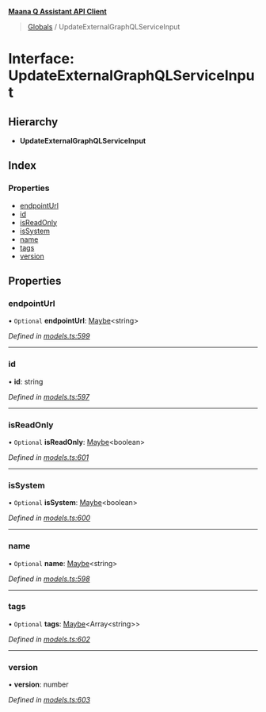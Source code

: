 **[Maana Q Assistant API Client](../README.md)**

> [Globals](../README.md) / UpdateExternalGraphQLServiceInput

# Interface: UpdateExternalGraphQLServiceInput

## Hierarchy

* **UpdateExternalGraphQLServiceInput**

## Index

### Properties

* [endpointUrl](updateexternalgraphqlserviceinput.md#endpointurl)
* [id](updateexternalgraphqlserviceinput.md#id)
* [isReadOnly](updateexternalgraphqlserviceinput.md#isreadonly)
* [isSystem](updateexternalgraphqlserviceinput.md#issystem)
* [name](updateexternalgraphqlserviceinput.md#name)
* [tags](updateexternalgraphqlserviceinput.md#tags)
* [version](updateexternalgraphqlserviceinput.md#version)

## Properties

### endpointUrl

• `Optional` **endpointUrl**: [Maybe](../README.md#maybe)\<string>

*Defined in [models.ts:599](https://github.com/maana-io/q-assistant-client/blob/1a0616f/src/models.ts#L599)*

___

### id

•  **id**: string

*Defined in [models.ts:597](https://github.com/maana-io/q-assistant-client/blob/1a0616f/src/models.ts#L597)*

___

### isReadOnly

• `Optional` **isReadOnly**: [Maybe](../README.md#maybe)\<boolean>

*Defined in [models.ts:601](https://github.com/maana-io/q-assistant-client/blob/1a0616f/src/models.ts#L601)*

___

### isSystem

• `Optional` **isSystem**: [Maybe](../README.md#maybe)\<boolean>

*Defined in [models.ts:600](https://github.com/maana-io/q-assistant-client/blob/1a0616f/src/models.ts#L600)*

___

### name

• `Optional` **name**: [Maybe](../README.md#maybe)\<string>

*Defined in [models.ts:598](https://github.com/maana-io/q-assistant-client/blob/1a0616f/src/models.ts#L598)*

___

### tags

• `Optional` **tags**: [Maybe](../README.md#maybe)\<Array\<string>>

*Defined in [models.ts:602](https://github.com/maana-io/q-assistant-client/blob/1a0616f/src/models.ts#L602)*

___

### version

•  **version**: number

*Defined in [models.ts:603](https://github.com/maana-io/q-assistant-client/blob/1a0616f/src/models.ts#L603)*
